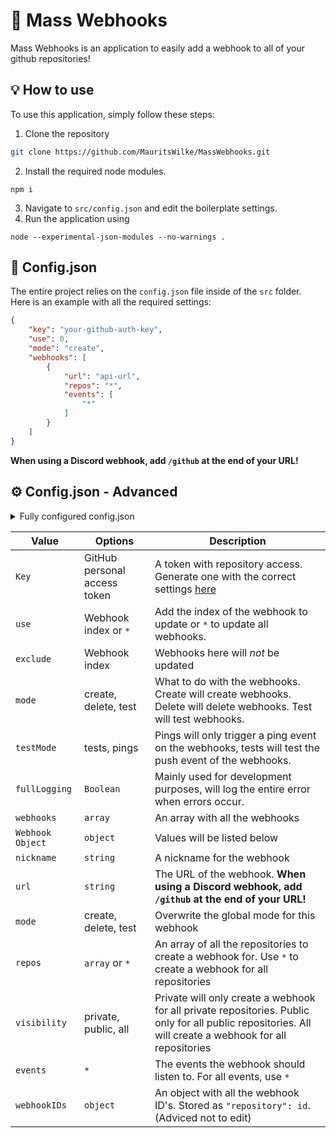 # 🎣 Mass Webhooks
Mass Webhooks is an application to easily add a webhook to all of your github repositories!


## 💡 How to use 
To use this application, simply follow these steps:
 1. Clone the repository
 ```sh
 git clone https://github.com/MauritsWilke/MassWebhooks.git
 ```
 2. Install the required node modules.
 ```
 npm i
 ```
 3. Navigate to `src/config.json` and edit the boilerplate settings.
 4. Run the application using 
 ```
node --experimental-json-modules --no-warnings .
 ```

## 🔧 Config.json
The entire project relies on the `config.json` file inside of the `src` folder.\
Here is an example with all the required settings:
```json
{
	"key": "your-github-auth-key",
	"use": 0,
	"mode": "create",
	"webhooks": [
		{
			"url": "api-url",
			"repos": "*",
			"events": [
				"*"
			]
		}
	]
}
```

**When using a Discord webhook, add `/github` at the end of your URL!**

## ⚙ Config.json - Advanced
<details>
<summary>Fully configured config.json</summary>

```json
{
	"key": "your-github-auth-key",
	"use": "*",
	"exclude": [
		0,
	],
	"mode": "create",
	"testMode": "tests",
	"fullLogging": false,
	"webhooks": [
		{
			"nickname": "Webhook Nickname",
			"url": "webhook-url",
			"repos": "*",
			"exclude": [
				"repo1",
				"repo2"
			],
			"events": [
				"*"
			],
			"webhookIDs": {}
		},
		{
			"nickname": "Second Webhook Nickname",
			"url": "webhook-url2",
			"repos": [
				"repo1",
				"repo2"
			],
			"events": [
				"*"
			],
			"webhookIDs": {
				"repo1": 123456789
			}
		}
	]
}
```

</details>

| Value	| Options 	| Description 	|
|-----	|---------	|-------------	|
| `Key` | GitHub personal access token| A token with repository access. Generate one with the correct settings [here](https://github.com/settings/tokens/new?scopes=repo)|
| `use` | Webhook index or `*` | Add the index of the webhook to update or `*` to update all webhooks. |
| `exclude` | Webhook index | Webhooks here will _not_ be updated| 
| `mode` | create, delete, test | What to do with the webhooks. Create will create webhooks. Delete will delete webhooks. Test will test webhooks. |
| `testMode` | tests, pings | Pings will only trigger a ping event on the webhooks, tests will test the push event of the webhooks. |
| `fullLogging` | `Boolean` | Mainly used for development purposes, will log the entire error when errors occur. |
| `webhooks` | `array` | An array with all the webhooks |
| `Webhook Object` | `object` | Values will be listed below
| `nickname` | `string` | A nickname for the webhook |
| `url` | `string` | The URL of the webhook. **When using a Discord webhook, add `/github` at the end of your URL!**|
| `mode` | create, delete, test | Overwrite the global mode for this webhook|
| `repos` | `array` or `*` | An array of all the repositories to create a webhook for. Use `*` to create a webhook for all repositories |
| `visibility` | private, public, all | Private will only create a webhook for all private repositories. Public only for all public repositories. All will create a webhook for all repositories|
| `events` | `*` | The events the webhook should listen to. For all events, use `*` |
| `webhookIDs` | `object` | An object with all the webhook ID's. Stored as `"repository": id`. (Adviced not to edit) |